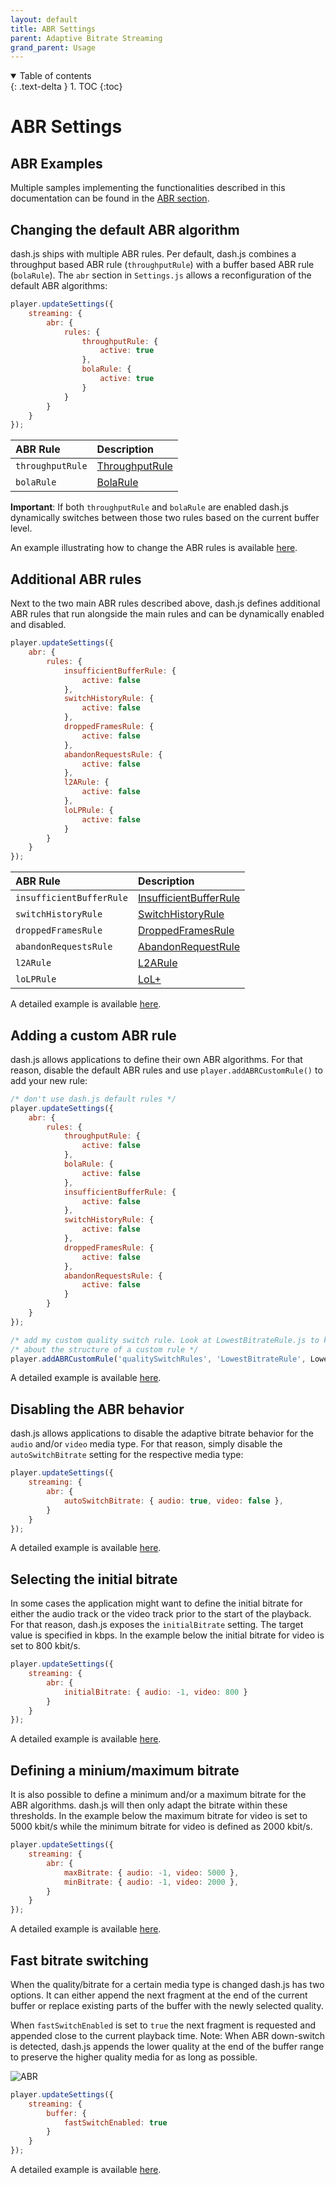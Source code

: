 ```yaml
---
layout: default
title: ABR Settings
parent: Adaptive Bitrate Streaming
grand_parent: Usage
---
```


<details open markdown="block">
  <summary>
    Table of contents
  </summary>
  {: .text-delta }
1. TOC
{:toc}
</details>

# ABR Settings

## ABR Examples

Multiple samples implementing the functionalities described in this documentation can be found in
the [ABR section](https://reference.dashif.org/dash.js/nightly/samples/index.html).

## Changing the default ABR algorithm

dash.js ships with multiple ABR rules. Per default, dash.js combines a throughput based ABR rule (`throughputRule`) with
a buffer based
ABR rule (`bolaRule`). The `abr` section in `Settings.js` allows a reconfiguration of the default ABR algorithms:

```js
player.updateSettings({
    streaming: {
        abr: {
            rules: {
                throughputRule: {
                    active: true
                },
                bolaRule: {
                    active: true
                }
            }
        }
    }
});
```

| ABR Rule         | Description                            |
|:-----------------|:---------------------------------------|
| `throughputRule` | [ThroughputRule](throughput-rule.html) |
| `bolaRule`       | [BolaRule](bola-rule.html)             |

**Important**: If both `throughputRule` and `bolaRule` are enabled dash.js dynamically switches between those two
rules based on the current buffer level.

An example illustrating how to change the ABR rules is
available [here](https://reference.dashif.org/dash.js/nightly/samples/abr/abr.html).

## Additional ABR rules

Next to the two main ABR rules described above, dash.js defines additional ABR rules that run alongside the main rules
and
can be dynamically enabled and disabled.

```js
player.updateSettings({
    abr: {
        rules: {
            insufficientBufferRule: {
                active: false
            },
            switchHistoryRule: {
                active: false
            },
            droppedFramesRule: {
                active: false
            },
            abandonRequestsRule: {
                active: false
            },
            l2ARule: {
                active: false
            },
            loLPRule: {
                active: false
            }
        }
    }
});
```

| ABR Rule                 | Description                                             |
|:-------------------------|:--------------------------------------------------------|
| `insufficientBufferRule` | [InsufficientBufferRule](insufficient-buffer-rule.html) |
| `switchHistoryRule`      | [SwitchHistoryRule](switch-history-rule.html)           |
| `droppedFramesRule`      | [DroppedFramesRule](dropped-frames-rule.html)           |
| `abandonRequestsRule`    | [AbandonRequestRule](abandon-request-rule.html)         |
| `l2ARule`                | [L2ARule](l2a.html)                                     |
| `loLPRule`               | [LoL+](lol_plus.html)                                   |

A detailed example is available [here](https://reference.dashif.org/dash.js/nightly/samples/abr/abr.html).

## Adding a custom ABR rule

dash.js allows applications to define their own ABR algorithms. For that reason, disable the default ABR rules and
use `player.addABRCustomRule()` to add your new rule:

```js
/* don't use dash.js default rules */
player.updateSettings({
    abr: {
        rules: {
            throughputRule: {
                active: false
            },
            bolaRule: {
                active: false
            },
            insufficientBufferRule: {
                active: false
            },
            switchHistoryRule: {
                active: false
            },
            droppedFramesRule: {
                active: false
            },
            abandonRequestsRule: {
                active: false
            }
        }
    }
});

/* add my custom quality switch rule. Look at LowestBitrateRule.js to know more */
/* about the structure of a custom rule */
player.addABRCustomRule('qualitySwitchRules', 'LowestBitrateRule', LowestBitrateRule);
```

A detailed example is available [here](https://reference.dashif.org/dash.js/nightly/samples/abr/custom-abr-rules.html).

## Disabling the ABR behavior

dash.js allows applications to disable the adaptive bitrate behavior for the `audio` and/or `video` media type. For that
reason, simply disable the `autoSwitchBitrate` setting for the respective media type:

```js
player.updateSettings({
    streaming: {
        abr: {
            autoSwitchBitrate: { audio: true, video: false },
        }
    }
});
```

A detailed example is available [here](https://reference.dashif.org/dash.js/nightly/samples/abr/disable-abr.html).

## Selecting the initial bitrate

In some cases the application might want to define the initial bitrate for either the audio track or the video track
prior to
the start of the playback.
For that reason, dash.js exposes the `initialBitrate` setting. The target value is specified in kbps. In the example
below
the initial bitrate for video is set to 800 kbit/s.

```js
player.updateSettings({
    streaming: {
        abr: {
            initialBitrate: { audio: -1, video: 800 }
        }
    }
});
```

A detailed example is available [here](https://reference.dashif.org/dash.js/nightly/samples/abr/initial-bitrate.html).

## Defining a minium/maximum bitrate

It is also possible to define a minimum and/or a maximum bitrate for the ABR algorithms. dash.js will then only adapt
the bitrate
within these thresholds.
In the example below the maximum bitrate for video is set to 5000 kbit/s while the minimum bitrate for video is defined
as 2000 kbit/s.

```js
player.updateSettings({
    streaming: {
        abr: {
            maxBitrate: { audio: -1, video: 5000 },
            minBitrate: { audio: -1, video: 2000 },
        }
    }
});
```

A detailed example is available [here](http://reference.dashif.org/dash.js/nightly/samples/abr/max-min-bitrate.html).

## Fast bitrate switching

When the quality/bitrate for a certain media type is changed dash.js has two options. It can either append the next
fragment at the end of the current buffer or replace existing parts of the buffer with the newly selected quality.

When `fastSwitchEnabled` is set to `true` the next fragment is requested and appended close to the current playback
time. Note: When ABR down-switch is detected, dash.js appends the lower quality at the end of the buffer range to
preserve the
higher quality media for as long as possible.

![ABR]({{site.baseurl}}/assets/images/fastswitch.png)

```js
player.updateSettings({
    streaming: {
        buffer: {
            fastSwitchEnabled: true
        }
    }
});
```

A detailed example is available [here](https://reference.dashif.org/dash.js/nightly/samples/abr/fastswitch.html).
